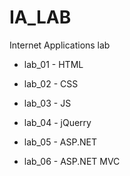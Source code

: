 # IA_LAB
Internet Applications lab

* lab_01 - HTML

* lab_02 - CSS

* lab_03 - JS

* lab_04 - jQuerry

* lab_05 - ASP.NET

* lab_06 - ASP.NET MVC